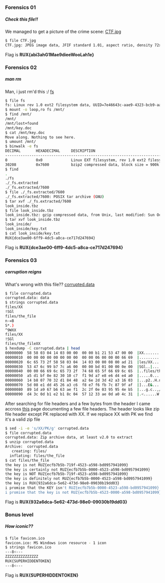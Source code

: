 ### Forensics 01
##### Check this file!!
We managed to get a picture of the crime scene: [CTF.jpg](CTF.jpg)<br />
```bash
$ file CTF.jpg
CTF.jpg: JPEG image data, JFIF standard 1.01, aspect ratio, density 72x72, segment length 16, Exif Standard: [TIFF image data, big-endian, direntries=10, description=RUX{abi3ahG1Mae9dieeWooLah1e}, manufacturer=Apple, model=iPhone 5, orientation=upper-left, xresolution=180, yresolution=188, resolutionunit=2, software=Photos 1.1, datetime=2015:10:24 08:17:21], baseline, precision 8, 2448x3264, frames 3
```

Flag is **RUX{abi3ahG1Mae9dieeWooLah1e}**

### Forensics 02
##### man rm
Man, i just rm'd this :/ [fs](fs)
```bash
$ file fs
fs: Linux rev 1.0 ext2 filesystem data, UUID=7e46643c-aae9-4323-bcb9-aa2f6056cebd
$ mount -o loop,ro fs /mnt/
$ find /mnt/
/mnt/
/mnt/lost+found
/mnt/key.doc
$ cat /mnt/key.doc
Move along. Nothing to see here.
$ umount /mnt/
$ binwalk -e fs 
DECIMAL       HEXADECIMAL     DESCRIPTION
--------------------------------------------------------------------------------
0             0x0             Linux EXT filesystem, rev 1.0 ext2 filesystem data, UUID=7e46643c-aae9-4323-bcb9-aa2f60566056
30208         0x7600          bzip2 compressed data, block size = 900k
$ find
.
./fs
./_fs.extracted
./_fs.extracted/7600
$ file ./_fs.extracted/7600
./_fs.extracted/7600: POSIX tar archive (GNU)
$ tar xvf ./_fs.extracted/7600
look_inside.tbz
$ file look_inside.tbz
look_inside.tbz: gzip compressed data, from Unix, last modified: Sun Oct 18 13:35:53 2015
$ tar xvf look_inside.tbz 
look_inside/
look_inside/key.txt
$ cat look_inside/key.txt
RUX{dce3ae00-6ff9-4dc5-a8ca-ce717d247694}

```
Flag is **RUX{dce3ae00-6ff9-4dc5-a8ca-ce717d247694}**

### Forensics 03
##### corruption reigns
What's wrong with this file?? [corrupted.data](corrupted.data)

```bash
$ file corrupted.data 
corrupted.data: data
$ strings corrupted.data 
files/XX
!SGl
files/the_file
n-=B
S*.)
^9WXX
files/XX
!SGl
files/the_fileXX
$ hexdump -C corrupted.data | head
00000000  58 58 03 04 14 03 00 00  00 00 b1 21 53 47 00 00  |XX.........!SG..|
00000010  00 00 00 00 00 00 00 00  00 00 06 00 00 00 66 69  |..............fi|
00000020  6c 65 73 2f 58 58 03 04  14 03 00 00 08 00 ad 21  |les/XX.........!|
00000030  53 47 6c 99 b7 7c a6 00  00 00 bd 01 00 00 0e 00  |SGl..|..........|
00000040  00 00 66 69 6c 65 73 2f  74 68 65 5f 66 69 6c 65  |..files/the_file|
00000050  a5 d1 bf 0e 82 30 10 c7  f1 9d a7 e8 e6 d4 e4 a0  |.....0..........|
00000060  14 b8 07 70 32 d1 84 48  a2 6e 2d 3d 42 a3 16 03  |...p2..H.n-=B...|
00000070  5d 08 e1 dd 45 26 a3 c6  f8 e7 f6 fb 7c 87 9f af  |]...E&......|...|
00000080  89 1d a9 67 b6 63 ae f1  2c 2f 0e 03 95 95 4e b5  |...g.c..,/....N.|
00000090  d4 3c 0d b1 e2 b1 8c 04  57 12 33 ae 0d a0 4c 31  |.<......W.3...L1|
```
After searching for file headers and a few bytes from the header I came accross [this](http://www.garykessler.net/library/file_sigs.html) page documenting a few file headers.
The header looks like zip file header except PK replaced with XX. If we replace XX with PK we find it's a valid zip file
```bash
$ sed -i -e 's/XX/PK/g' corrupted.data 
$ file corrupted.data 
corrupted.data: Zip archive data, at least v2.0 to extract
$ unzip corrupted.data
Archive:  corrupted.data
   creating: files/
  inflating: files/the_file          
$ cat files/the_file
the key is not RUZ{ecfb7b5b-719f-4523-a598-bd0957941099}
the key is certainly not RUZ{ecfb7b5b-0000-4523-a598-bd0957941099}
the key is NOT RUZ{ecfb7b5b-719f-4523-a598-bd0957941099}
the key is definitely not RUZ{ecfb7b5b-0000-4523-a598-bd0957941099}
the key is RUX{932a6dca-5e62-473d-98e0-09030b19dd03}
i promise that the KEY isn't RUZ{ecfb7b5b-0000-4523-a598-bd0957941099}
i promise that the key is not RUZ{ecfb7b5b-4523-0000-a598-bd0957941099}
```
Flag is **RUX{932a6dca-5e62-473d-98e0-09030b19dd03}**

### Bonus level
##### How iconic??
```bash
$ file favicon.ico
favicon.ico: MS Windows icon resource - 1 icon
$ strings favicon.ico
---8<---
ZZZZZZZZZZZZZZZ
RUX{SUPERHIDDENTOKEN}
---8<---
```
Flag is **RUX{SUPERHIDDENTOKEN}**
